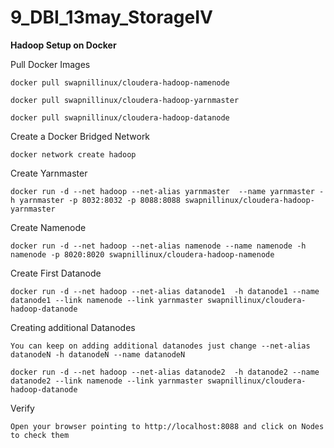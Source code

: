 # 9_DBI_13may_StorageIV

**Hadoop Setup on Docker**

Pull Docker Images

    docker pull swapnillinux/cloudera-hadoop-namenode

    docker pull swapnillinux/cloudera-hadoop-yarnmaster

    docker pull swapnillinux/cloudera-hadoop-datanode

Create a Docker Bridged Network

    docker network create hadoop

Create Yarnmaster

    docker run -d --net hadoop --net-alias yarnmaster  --name yarnmaster -h yarnmaster -p 8032:8032 -p 8088:8088 swapnillinux/cloudera-hadoop-yarnmaster

Create Namenode

    docker run -d --net hadoop --net-alias namenode --name namenode -h namenode -p 8020:8020 swapnillinux/cloudera-hadoop-namenode

Create First Datanode

    docker run -d --net hadoop --net-alias datanode1  -h datanode1 --name datanode1 --link namenode --link yarnmaster swapnillinux/cloudera-hadoop-datanode

Creating additional Datanodes

    You can keep on adding additional datanodes just change --net-alias datanodeN -h datanodeN --name datanodeN

    docker run -d --net hadoop --net-alias datanode2  -h datanode2 --name datanode2 --link namenode --link yarnmaster swapnillinux/cloudera-hadoop-datanode

Verify

    Open your browser pointing to http://localhost:8088 and click on Nodes to check them

